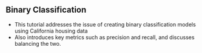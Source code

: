 ## Binary Classification
  - This tutorial addresses the issue of creating binary classification models using California housing data
  - Also introduces key metrics such as precision and recall, and discusses balancing the two.
  